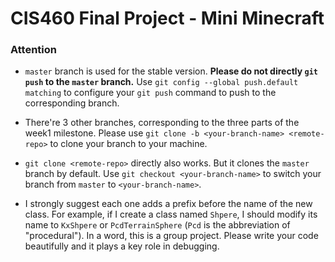 # CIS460 Final Project - Mini Minecraft #


### Attention

* `master` branch is used for the stable version. **Please do not directly `git push` to the `master` branch.** Use `git config --global push.default matching` to configure your `git push` command to push to the corresponding branch.

* There're 3 other branches, corresponding to the three parts of the week1 milestone. Please use `git clone -b <your-branch-name> <remote-repo>` to clone your branch to your machine.

* `git clone <remote-repo>` directly also works. But it clones the `master` branch by default. Use `git checkout <your-branch-name>` to switch your branch from `master` to `<your-branch-name>`.

* I strongly suggest each one adds a prefix before the name of the new class. For example, if I create a class named `Shpere`, I should modify its name to `KxShpere` or `PcdTerrainSphere` (`Pcd` is the abbreviation of "procedural"). In a word, this is a group project. Please write your code beautifully and it plays a key role in debugging.